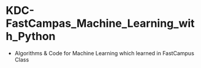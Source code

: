 # KDC-FastCampas_Machine_Learning_with_Python
- Algorithms & Code for Machine Learning which learned in FastCampus Class
